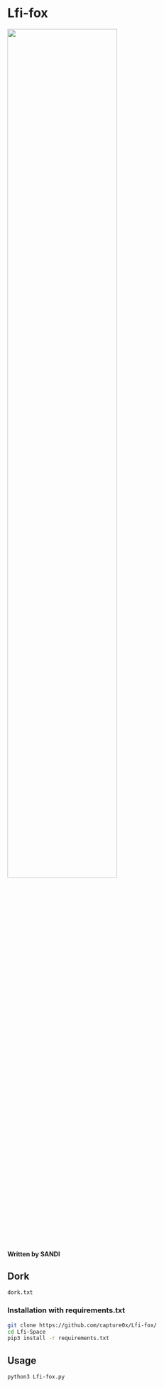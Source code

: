 # Lfi-fox
<img src="https://i.imgur.com/RMzIWFT.png" width="70%"></img>

#### Written by SANDI

## Dork
```
dork.txt
```

### Installation with requirements.txt

```bash
git clone https://github.com/capture0x/Lfi-fox/
cd Lfi-Space
pip3 install -r requirements.txt
```

## Usage 

```bash
python3 Lfi-fox.py
```
